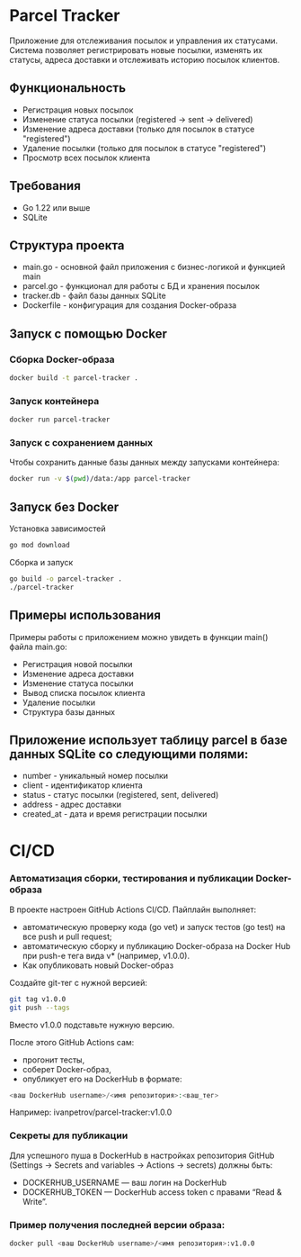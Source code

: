 # Parcel Tracker
Приложение для отслеживания посылок и управления их статусами. Система позволяет регистрировать новые посылки, изменять их статусы, адреса доставки и отслеживать историю посылок клиентов.

## Функциональность
- Регистрация новых посылок
- Изменение статуса посылки (registered → sent → delivered)
- Изменение адреса доставки (только для посылок в статусе "registered")
- Удаление посылки (только для посылок в статусе "registered")
- Просмотр всех посылок клиента
## Требования
- Go 1.22 или выше
- SQLite
## Структура проекта
- main.go - основной файл приложения с бизнес-логикой и функцией main
- parcel.go - функционал для работы с БД и хранения посылок
- tracker.db - файл базы данных SQLite
- Dockerfile - конфигурация для создания Docker-образа
## Запуск с помощью Docker
### Сборка Docker-образа
```bash
docker build -t parcel-tracker .
```
### Запуск контейнера
```bash
docker run parcel-tracker
```
### Запуск с сохранением данных
Чтобы сохранить данные базы данных между запусками контейнера:

```bash
docker run -v $(pwd)/data:/app parcel-tracker
```
## Запуск без Docker
Установка зависимостей
```bash
go mod download
```
Сборка и запуск
```bash
go build -o parcel-tracker .
./parcel-tracker
```
## Примеры использования
Примеры работы с приложением можно увидеть в функции main() файла main.go:

- Регистрация новой посылки
- Изменение адреса доставки
- Изменение статуса посылки
- Вывод списка посылок клиента
- Удаление посылки
- Структура базы данных 
## Приложение использует таблицу parcel в базе данных SQLite со следующими полями:

- number - уникальный номер посылки
- client - идентификатор клиента
- status - статус посылки (registered, sent, delivered)
- address - адрес доставки
- created_at - дата и время регистрации посылки
# CI/CD
### Автоматизация сборки, тестирования и публикации Docker-образа
В проекте настроен GitHub Actions CI/CD.
Пайплайн выполняет:

- автоматическую проверку кода (go vet) и запуск тестов (go test) на все push и pull request;
- автоматическую сборку и публикацию Docker-образа на Docker Hub при push-е тега вида v* (например, v1.0.0).
- Как опубликовать новый Docker-образ

Создайте git-тег с нужной версией:

```sh
git tag v1.0.0
git push --tags
```
Вместо v1.0.0 подставьте нужную версию.

После этого GitHub Actions сам:

- прогонит тесты,
- соберет Docker-образ,
- опубликует его на DockerHub в формате:
```php
<ваш DockerHub username>/<имя репозитория>:<ваш_тег>
```
Например:
ivanpetrov/parcel-tracker:v1.0.0
### Секреты для публикации
Для успешного пуша в DockerHub в настройках репозитория GitHub (Settings → Secrets and variables → Actions → secrets) должны быть:

- DOCKERHUB_USERNAME — ваш логин на DockerHub
- DOCKERHUB_TOKEN — DockerHub access token с правами “Read & Write”.

### Пример получения последней версии образа:

```sh
docker pull <ваш DockerHub username>/<имя репозитория>:v1.0.0
```